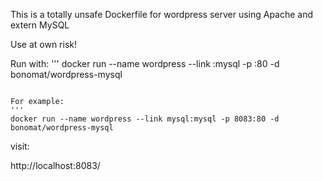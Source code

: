 This is a totally unsafe Dockerfile for wordpress server using Apache and extern MySQL

Use at own risk!

Run with: 
'''
docker run --name wordpress --link <mysql-container-name>:mysql -p <extern-port>:80 -d bonomat/wordpress-mysql
```

For example:
'''
docker run --name wordpress --link mysql:mysql -p 8083:80 -d bonomat/wordpress-mysql
```

visit: 

http://localhost:8083/

